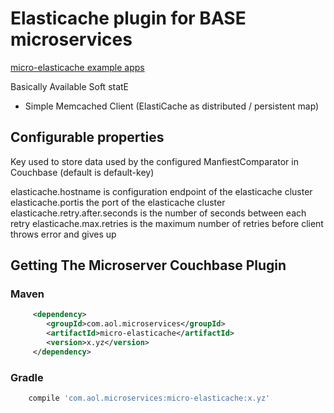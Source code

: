 # Elasticache plugin for BASE microservices

[micro-elasticache example apps](https://github.com/aol/micro-server/tree/master/micro-elasticache/src/test/java/app)

Basically Available Soft statE

* Simple Memcached Client (ElastiCache as distributed / persistent map)

  
## Configurable properties

Key used to store data used by the configured ManfiestComparator in Couchbase (default is default-key)

elasticache.hostname is configuration endpoint of the elasticache cluster
elasticache.portis the port of the elasticache cluster
elasticache.retry.after.seconds is the number of seconds between each retry
elasticache.max.retries is the maximum number of retries before client throws error and gives up


## Getting The Microserver Couchbase Plugin


### Maven
```xml
     <dependency>
        <groupId>com.aol.microservices</groupId>
        <artifactId>micro-elasticache</artifactId>
        <version>x.yz</version>
     </dependency>
```
### Gradle
```groovy
    compile 'com.aol.microservices:micro-elasticache:x.yz'
 ```
